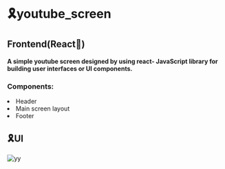 
# 🎗youtube_screen
<h2>Frontend(React💙)</h2>
<h4> A simple youtube screen designed by using react- JavaScript library for building user interfaces or UI components.</h4>
<h3>Components:</h3> 
    <li>Header </li>
    <li>Main screen layout </li>
    <li>Footer </li>
    
   <h2>🎗UI</h2>  
   


![yy](https://user-images.githubusercontent.com/55224607/191017922-586674f3-4a1d-4c5c-9696-7da2241683cd.PNG)
